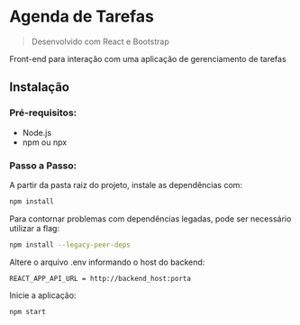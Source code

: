 
# Agenda de Tarefas

> Desenvolvido com React e Bootstrap

Front-end para interação com uma aplicação de gerenciamento de tarefas

## Instalação

### Pré-requisitos:
- Node.js
- npm ou npx

### Passo a Passo:

A partir da pasta raiz do projeto, instale as dependências com:

```bash
npm install
```

Para contornar problemas com dependências legadas, pode ser necessário utilizar a flag:

```bash
npm install --legacy-peer-deps
```

Altere o arquivo .env informando o host do backend:

```env
REACT_APP_API_URL = http://backend_host:porta
```

Inicie a aplicação:

```bash
npm start
```



